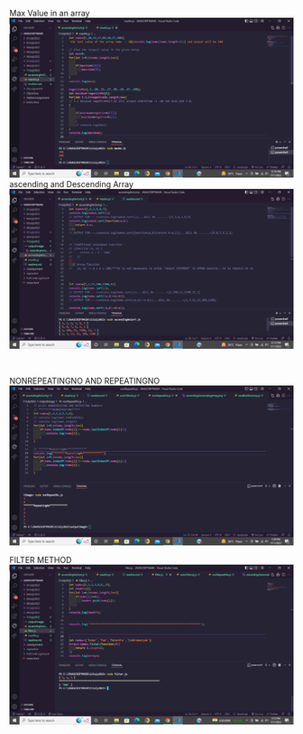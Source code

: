 Max Value in an array
<img src="outputImage\MaxValueInArray.png" alt="">
ascending and Descending Array
<img src="outputImage\AscendingDescendingArray.png" alt="">

<!-- SMALLEST VALUE IN AN ARRAY -->
<img src="outputImage\smallestNoArray.js" alt="">

NONREPEATINGNO AND REPEATINGNO
<img src="outputImage\repeatNonrepeatNo.png" alt="">

FILTER METHOD
<img src="outputImage\filter.png" alt="">